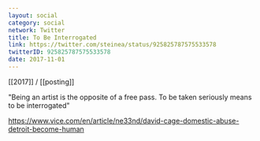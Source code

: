 ```yaml
---
layout: social
category: social
network: Twitter
title: To Be Interrogated
link: https://twitter.com/steinea/status/925825787575533578
twitterID: 925825787575533578
date: 2017-11-01
---
```


[[2017]] / [[posting]]

"Being an artist is the opposite of a free pass. To be taken seriously means to be interrogated"

<https://www.vice.com/en/article/ne33nd/david-cage-domestic-abuse-detroit-become-human>
